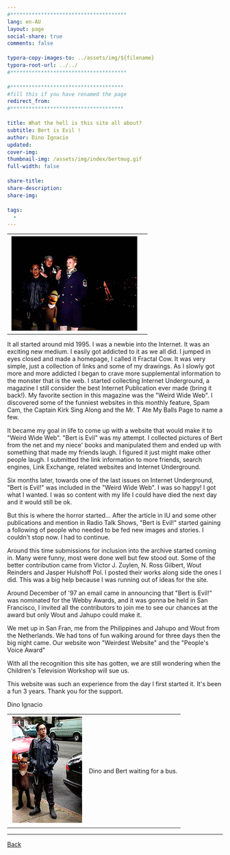 ```yaml
---
#**************************************
lang: en-AU
layout: page
social-share: true
comments: false

typora-copy-images-to: ../assets/img/${filename}
typora-root-url: ../../
#**************************************

#*************************************
#fill this if you have renamed the page
redirect_from:
#*************************************

title: What the hell is this site all about?
subtitle: Bert is Evil !
author: Dino Ignacio
updated: 
cover-img: 
thumbnail-img: /assets/img/index/bertmug.gif
full-width: false

share-title: 
share-description: 
share-img: 

tags:
  -
---
```




|                                                  |      |
| :----------------------------------------------: | :--: |
| ![img](/assets/img/about-bert-is-evil/squad.jpg) |      |

It all started around mid 1995. I was a newbie into the Internet. It was an exciting new medium. I easily got addicted to it as we all did. I jumped in eyes closed and made a homepage, I called it Fractal Cow. It was very simple, just a collection of links and some of my drawings. As I slowly got more and more addicted I began to crave more supplemental information to the monster that is the web. I started collecting Internet Underground, a magazine I still consider the best Internet Publication ever made (bring it back!). My favorite section in this magazine was the "Weird Wide Web". I discovered some of the funniest websites in this monthly feature, Spam Cam, the Captain Kirk Sing Along and the Mr. T Ate My Balls Page to name a few.

It became my goal in life to come up with a website that would make it to "Weird Wide Web". "Bert is Evil" was my attempt. I collected pictures of Bert from the net and my niece' books and manipulated them and ended up with something that made my friends laugh. I figured it just might make other people laugh. I submitted the link information to more friends, search engines, Link Exchange, related websites and Internet Underground.

Six months later, towards one of the last issues on Internet Underground, "Bert is Evil!" was included in the "Weird Wide Web". I was so happy! I got what I wanted. I was so content with my life I could have died the next day and it would still be ok. 

But this is where the horror started... After the article in IU and some other publications and mention in Radio Talk Shows, "Bert is Evil!" started gaining a following of people who needed to be fed new images and stories. I couldn't stop now. I had to continue. 

Around this time submissions for inclusion into the archive started coming in. Many were funny, most were done well but few stood out. Some of the better contribution came from Victor J. Zuylen, N. Ross Gilbert, Wout Reinders and Jasper Hulshoff Pol. I posted their works along side the ones I did. This was a big help because I was running out of ideas for the site.

Around December of '97 an email came in announcing that "Bert is Evil!" was nominated for the Webby Awards, and it was gonna be held in San Francisco, I invited all the contributors to join me to see our chances at the award but only Wout and Jahupo could make it. 

We met up in San Fran, me from the Philippines and Jahupo and Wout from the Netherlands. We had tons of fun walking around for three days then the big night came. Our website won "Weirdest Website" and the "People's Voice Award"

With all the recognition this site has gotten, we are still wondering when the Children's Television Workshop will sue us.

This website was such an experience from the day I first started it. It's been a fun 3 years. Thank you for the support.

<p text-align: right>Dino Ignacio</p>

|                                                   |                                  |
| :-----------------------------------------------: | :------------------------------: |
| ![img](/assets/img/about-bert-is-evil/squad2.jpg) | Dino and Bert waiting for a bus. |

---

 [Back](index.md) 

